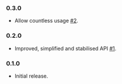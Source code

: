 ### 0.3.0

* Allow countless usage [#2](https://github.com/bsm/grape-pagy/pull/2).

### 0.2.0

* Improved, simplified and stabilised API [#1](https://github.com/bsm/grape-pagy/pull/1).

### 0.1.0

* Initial release.
